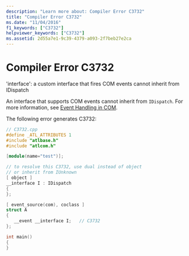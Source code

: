 ```yaml
---
description: "Learn more about: Compiler Error C3732"
title: "Compiler Error C3732"
ms.date: "11/04/2016"
f1_keywords: ["C3732"]
helpviewer_keywords: ["C3732"]
ms.assetid: 2d55a7e1-9c39-4379-a093-2f7beb27e2ca
---
```

# Compiler Error C3732

'interface': a custom interface that fires COM events cannot inherit from IDispatch

An interface that supports COM events cannot inherit from `IDispatch`. For more information, see [Event Handling in COM](../../cpp/event-handling-in-com.md).

The following error generates C3732:

```cpp
// C3732.cpp
#define _ATL_ATTRIBUTES 1
#include "atlbase.h"
#include "atlcom.h"

[module(name="test")];

// to resolve this C3732, use dual instead of object
// or inherit from IUnknown
[ object ]
__interface I : IDispatch
{
};

[ event_source(com), coclass ]
struct A
{
   __event __interface I;   // C3732
};

int main()
{
}
```
